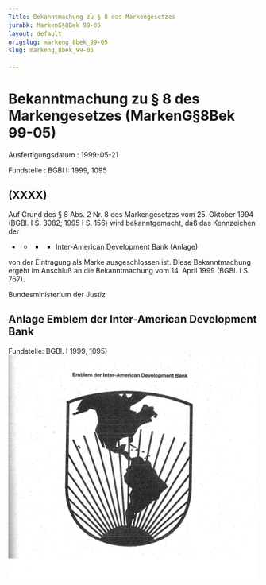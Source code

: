 ```yaml
---
Title: Bekanntmachung zu § 8 des Markengesetzes
jurabk: MarkenG§8Bek 99-05
layout: default
origslug: markeng_8bek_99-05
slug: markeng_8bek_99-05

---
```


# Bekanntmachung zu § 8 des Markengesetzes (MarkenG§8Bek 99-05)

Ausfertigungsdatum
:   1999-05-21

Fundstelle
:   BGBl I: 1999, 1095



## (XXXX)

Auf Grund des § 8 Abs. 2 Nr. 8 des Markengesetzes vom 25. Oktober 1994
(BGBl. I S. 3082; 1995 I S. 156) wird bekanntgemacht, daß das
Kennzeichen der

*
    *
        *
            *   Inter-American Development Bank (Anlage)












von der Eintragung als Marke ausgeschlossen ist.
Diese Bekanntmachung ergeht im Anschluß an die Bekanntmachung vom 14.
April 1999 (BGBl. I S. 767).

Bundesministerium der Justiz


## Anlage Emblem der Inter-American Development Bank

Fundstelle: BGBl. I 1999, 1095)
![bgbl1_1999_j1095_0010.jpg](bgbl1_1999_j1095_0010.jpg)
